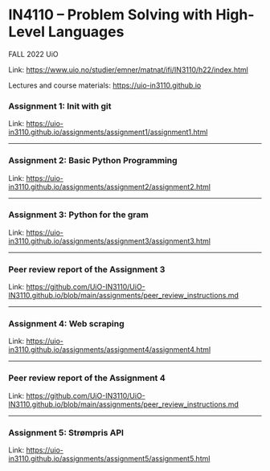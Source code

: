 # IN4110 – Problem Solving with High-Level Languages

FALL 2022 UiO

Link: https://www.uio.no/studier/emner/matnat/ifi/IN3110/h22/index.html

Lectures and course materials: https://uio-in3110.github.io


### Assignment 1: Init with git

Link: https://uio-in3110.github.io/assignments/assignment1/assignment1.html

---
### Assignment 2: Basic Python Programming


Link: https://uio-in3110.github.io/assignments/assignment2/assignment2.html

---
### Assignment 3: Python for the gram

Link: https://uio-in3110.github.io/assignments/assignment3/assignment3.html

---

### Peer review report of the Assignment 3

Link: https://github.com/UiO-IN3110/UiO-IN3110.github.io/blob/main/assignments/peer_review_instructions.md


---

### Assignment 4: Web scraping

Link: https://uio-in3110.github.io/assignments/assignment4/assignment4.html

---
### Peer review report of the Assignment 4

Link: https://github.com/UiO-IN3110/UiO-IN3110.github.io/blob/main/assignments/peer_review_instructions.md

---

### Assignment 5: Strømpris API

Link: https://uio-in3110.github.io/assignments/assignment5/assignment5.html
